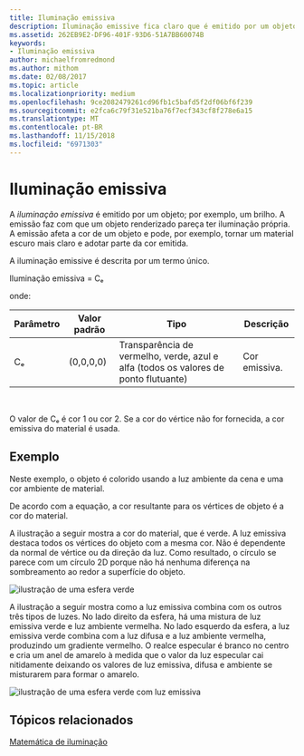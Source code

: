 ```yaml
---
title: Iluminação emissiva
description: Iluminação emissive fica claro que é emitido por um objeto; por exemplo, um brilho.
ms.assetid: 262EB9E2-DF96-401F-93D6-51A7BB60074B
keywords:
- Iluminação emissiva
author: michaelfromredmond
ms.author: mithom
ms.date: 02/08/2017
ms.topic: article
ms.localizationpriority: medium
ms.openlocfilehash: 9ce2082479261cd96fb1c5bafd5f2df06bf6f239
ms.sourcegitcommit: e2fca6c79f31e521ba76f7ecf343cf8f278e6a15
ms.translationtype: MT
ms.contentlocale: pt-BR
ms.lasthandoff: 11/15/2018
ms.locfileid: "6971303"
---
```

# <a name="emissive-lighting"></a>Iluminação emissiva


A *iluminação emissiva* é emitido por um objeto; por exemplo, um brilho. A emissão faz com que um objeto renderizado pareça ter iluminação própria. A emissão afeta a cor de um objeto e pode, por exemplo, tornar um material escuro mais claro e adotar parte da cor emitida.

A iluminação emissive é descrita por um termo único.

Iluminação emissiva = Cₑ

onde:

| Parâmetro | Valor padrão | Tipo                                                                 | Descrição     |
|-----------|---------------|----------------------------------------------------------------------|-----------------|
| Cₑ        | (0,0,0,0)     | Transparência de vermelho, verde, azul e alfa (todos os valores de ponto flutuante) | Cor emissiva. |

 

O valor de Cₑ é cor 1 ou cor 2. Se a cor do vértice não for fornecida, a cor emissiva do material é usada.

## <a name="span-idexamplespanspan-idexamplespanspan-idexamplespanexample"></a><span id="Example"></span><span id="example"></span><span id="EXAMPLE"></span>Exemplo


Neste exemplo, o objeto é colorido usando a luz ambiente da cena e uma cor ambiente de material.

De acordo com a equação, a cor resultante para os vértices de objeto é a cor do material.

A ilustração a seguir mostra a cor do material, que é verde. A luz emissiva destaca todos os vértices do objeto com a mesma cor. Não é dependente da normal de vértice ou da direção da luz. Como resultado, o círculo se parece com um círculo 2D porque não há nenhuma diferença na sombreamento ao redor a superfície do objeto.

![ilustração de uma esfera verde](images/lighte.jpg)

A ilustração a seguir mostra como a luz emissiva combina com os outros três tipos de luzes. No lado direito da esfera, há uma mistura de luz emissiva verde e luz ambiente vermelha. No lado esquerdo da esfera, a luz emissiva verde combina com a luz difusa e a luz ambiente vermelha, produzindo um gradiente vermelho. O realce especular é branco no centro e cria um anel de amarelo à medida que o valor da luz especular cai nitidamente deixando os valores de luz emissiva, difusa e ambiente se misturarem para formar o amarelo.

![ilustração de uma esfera verde com luz emissiva](images/lightadse.jpg)

## <a name="span-idrelated-topicsspanrelated-topics"></a><span id="related-topics"></span>Tópicos relacionados


[Matemática de iluminação](mathematics-of-lighting.md)

 

 




